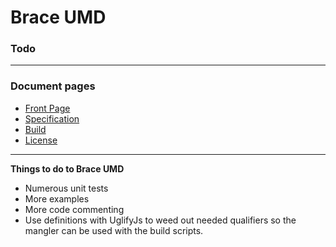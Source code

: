 
# Brace UMD
### Todo

------

### Document pages
* [Front Page](https://github.com/restarian/brace_umd/blob/master/README.md)
* [Specification](https://github.com/restarian/brace_umd/blob/master/doc/specification.md)
* [Build](https://github.com/restarian/brace_umd/blob/master/doc/build.md)
* [License](https://github.com/restarian/brace_umd/blob/master/doc/todo.md)

----

**Things to do to Brace UMD**
* Numerous unit tests
* More examples
* More code commenting
* Use definitions with UglifyJs to weed out needed qualifiers so the mangler can be used with the build scripts.
